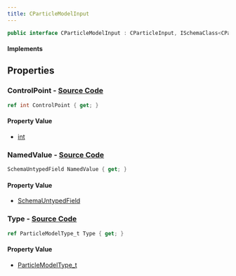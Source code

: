```yaml
---
title: CParticleModelInput
---
```


```csharp
public interface CParticleModelInput : CParticleInput, ISchemaClass<CParticleInput>, ISchemaClass<CParticleModelInput>, ISchemaField, ISchemaClass, INativeHandle
```

#### Implements

## Properties

### **ControlPoint** - [Source Code](https://github.com/swiftly-solution/swiftlys2/blob/main/managed/src/SwiftlyS2.Generated/Schemas/Interfaces/CParticleModelInput.cs#L21)

```csharp
ref int ControlPoint { get; }
```

#### Property Value

- [int](https://learn.microsoft.com/dotnet/api/system.int32)

### **NamedValue** - [Source Code](https://github.com/swiftly-solution/swiftlys2/blob/main/managed/src/SwiftlyS2.Generated/Schemas/Interfaces/CParticleModelInput.cs#L19)

```csharp
SchemaUntypedField NamedValue { get; }
```

#### Property Value

- [SchemaUntypedField](/docs/api/shared/schemas/schemauntypedfield)

### **Type** - [Source Code](https://github.com/swiftly-solution/swiftlys2/blob/main/managed/src/SwiftlyS2.Generated/Schemas/Interfaces/CParticleModelInput.cs#L16)

```csharp
ref ParticleModelType_t Type { get; }
```

#### Property Value

- [ParticleModelType_t](/docs/api/shared/schemadefinitions/particlemodeltype_t)

